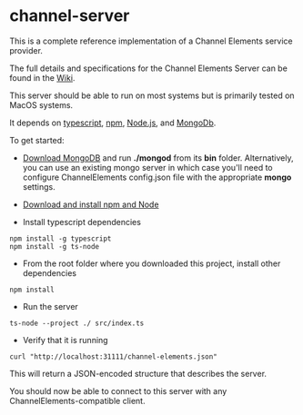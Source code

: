 # channel-server
This is a complete reference implementation of a Channel Elements service provider.

The full details and specifications for the Channel Elements Server can be found in the [Wiki](https://github.com/ChannelElementsTeam/channel-server/wiki).

This server should be able to run on most systems but is primarily tested on MacOS systems.  

It depends on [typescript](https://www.typescriptlang.org/), [npm](https://www.npmjs.com/), [Node.js](https://nodejs.org), and [MongoDb](https://www.mongodb.com).  

To get started:

* [Download MongoDB](https://www.mongodb.com/download-center) and run **./mongod** from its **bin** folder.  Alternatively, you can use an existing mongo server in which case you'll need to configure ChannelElements config.json file with the appropriate **mongo** settings.

* [Download and install npm and Node](https://www.npmjs.com/get-npm)

* Install typescript dependencies

```
npm install -g typescript
npm install -g ts-node
```

* From the root folder where you downloaded this project, install other dependencies

```
npm install
```

* Run the server

```
ts-node --project ./ src/index.ts
```

* Verify that it is running

```
curl "http://localhost:31111/channel-elements.json"
```

This will return a JSON-encoded structure that describes the server.

You should now be able to connect to this server with any ChannelElements-compatible client.
